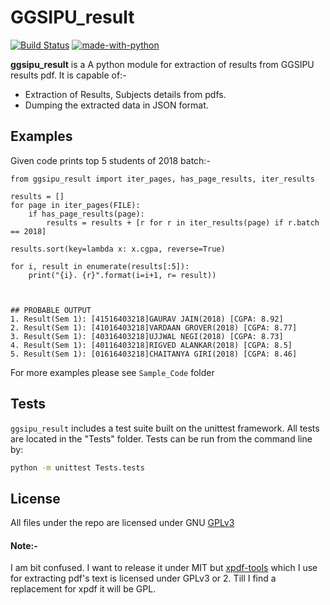 
# GGSIPU_result
[![Build Status](https://travis-ci.org/GGSIPUResultTracker/ggsipu_result_extractor.svg?branch=master)](https://travis-ci.org/GGSIPUResultTracker/ggsipu_result_extractor)
[![made-with-python](https://img.shields.io/badge/Made%20with-Python-1f425f.svg)](https://www.python.org/)

  

**ggsipu_result** is a A python module for extraction of results from GGSIPU results pdf. It is capable of:-

- Extraction of Results, Subjects details from pdfs.
- Dumping the extracted data in JSON format.


## Examples
Given code prints top 5 students of 2018 batch:-
```
from ggsipu_result import iter_pages, has_page_results, iter_results

results = []
for page in iter_pages(FILE):
    if has_page_results(page):
        results = results + [r for r in iter_results(page) if r.batch == 2018]
        
results.sort(key=lambda x: x.cgpa, reverse=True)

for i, result in enumerate(results[:5]):
    print("{i}. {r}".format(i=i+1, r= result))

  

## PROBABLE OUTPUT
1. Result(Sem 1): [41516403218]GAURAV JAIN(2018) [CGPA: 8.92]
2. Result(Sem 1): [41016403218]VARDAAN GROVER(2018) [CGPA: 8.77]
3. Result(Sem 1): [40316403218]UJJWAL NEGI(2018) [CGPA: 8.73]
4. Result(Sem 1): [40116403218]RIGVED ALANKAR(2018) [CGPA: 8.5]
5. Result(Sem 1): [01616403218]CHAITANYA GIRI(2018) [CGPA: 8.46]
```
For more examples please see `Sample_Code` folder


## Tests

`ggsipu_result` includes a test suite built on the unittest framework. All tests are located in the "Tests" folder.
Tests can be run from the command line by:

  
```bash
python -m unittest Tests.tests
```

## License

All files under the repo are licensed under GNU [GPLv3](https://www.gnu.org/licenses/gpl-3.0.en.html)

#### Note:-
I am bit confused. I want to release it under MIT but [xpdf-tools](https://www.xpdfreader.com/opensource.html)  which I use for extracting pdf's text is licensed under GPLv3 or 2. Till I find a replacement for xpdf it will be GPL.

